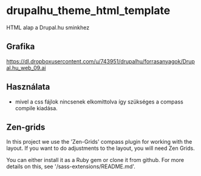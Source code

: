 drupalhu_theme_html_template
============================

HTML alap a Drupal.hu sminkhez

## Grafika
https://dl.dropboxusercontent.com/u/743951/drupalhu/forrasanyagok/Drupal.hu_web_09.ai

## Használata

* mivel a css fájlok nincsenek elkomittolva így szükséges a compass compile kiadása.

## Zen-grids

In this project we use the 'Zen-Grids' compass plugin for working with the
layout. If you want to do adjustments to the layout, you will need Zen Grids.

You can either install it as a Ruby gem or clone it from github.
For more details on this, see '/sass-extensions/README.md'.
